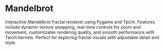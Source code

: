 # Mandelbrot
Interactive Mandelbrot fractal renderer using Pygame and Taichi. Features include dynamic texture swapping, real-time controls for zoom and movement, customizable rendering quality, and smooth performance with Taichi kernels. Perfect for exploring fractal visuals with adjustable detail and style.
